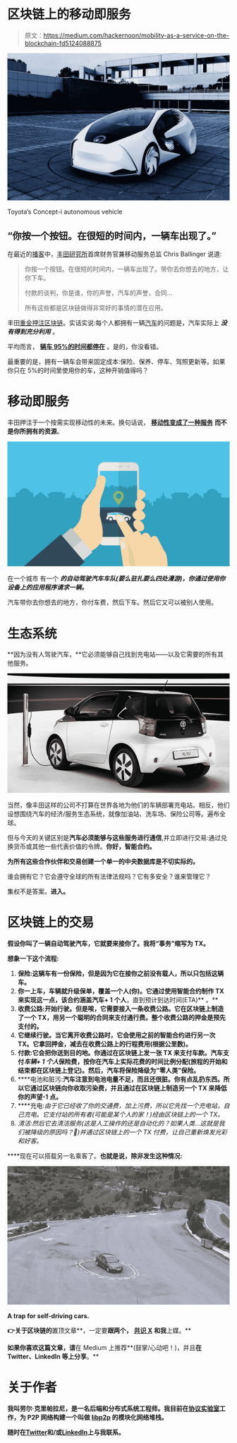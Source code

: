 # 区块链上的移动即服务

> 原文：<https://medium.com/hackernoon/mobility-as-a-service-on-the-blockchain-fd5124088875>

![](img/20a35fe8eaabddac730ddb75d563df00.png)

Toyota’s Concept-i autonomous vehicle

## “你按一个按钮。在很短的时间内，一辆车出现了。”

在最近的[播客](https://www.stitcher.com/podcast/frederick-munawa/blockchain-innovation/e/50928450)中，[丰田研究所](http://www.tri.global/)首席财务官兼移动服务总监 Chris Ballinger 说道:

> 你按一个按钮。在很短的时间内，一辆车出现了。带你去你想去的地方，让你下车。
> 
> 付款的谈判，你是谁，你的声誉，汽车的声誉，合同…
> 
> 所有这些都是区块链做得非常好的事情的潜在应用。

丰田[重金押注区块链](https://techcrunch.com/2017/05/22/toyota-pushes-into-blockchain-tech-to-enable-the-next-generation-of-cars/)。实话实说:每个人都拥有一辆[汽车](https://hackernoon.com/tagged/car)的问题是，汽车实际上 ***没有得到充分利用*** 。

平均而言， [**辆车 95%的时间都停在**](http://fortune.com/2016/03/13/cars-parked-95-percent-of-time/) 。是的，你没看错。

最重要的是，拥有一辆车会带来固定成本:保险、保养、停车、驾照更新等。如果你只在 5%的时间里使用你的车，这种开销值得吗？

# 移动即服务

丰田押注于一个按需实现移动性的未来。换句话说， [**移动性变成了一种服务**](https://www.wikiwand.com/en/Transportation_as_a_Service) **而不是你所拥有的资源**。

![](img/46965a6a07062d7271e95cfc2de592a6.png)

在一个城市 有一个 ***的自动驾驶汽车车队(要么驻扎要么四处漫游)，你通过使用你设备上的应用程序请求一辆。***

汽车带你去你想去的地方，你付车费，然后下车。然后它又可以被别人使用。

# 生态系统

**因为没有人驾驶汽车，**它必须能够自己找到充电站——以及它需要的所有其他服务。

![](img/3d5c1dadbf30e753d475798d7e7a67b8.png)

当然，像丰田这样的公司不打算在世界各地为他们的车辆部署充电站。相反，他们设想围绕汽车的经济/服务生态系统，就像加油站、洗车场、保险公司等。遍布全球。

但与今天的关键区别是**汽车必须能够与这些服务进行通信**,并立即进行交易:通过兑换货币或其他一些代表价值的令牌。**你好，智能合约。**

**为所有这些合作伙伴和交易创建一个单一的中央数据库是不切实际的。**

谁会拥有它？它会遵守全球的所有法律法规吗？它有多安全？谁来管理它？

集权不是答案。**进入**[](https://hackernoon.com/tagged/blockchain)****。****

# **区块链上的交易**

**假设你叫了一辆自动驾驶汽车，它就要来接你了。我将“事务”缩写为 TX。**

**想象一下这个流程:**

1.  ****保险:这辆车有一份保险**，但是因为它在接你之前没有载人，所以**只包括这辆车**。**
2.  **你一上车，**车辆就升级保单，覆盖一个人(你)**。它通过使用智能合约制作 TX 来实现这一点，该合约涵盖汽车+ 1 个人**，直到预计到达时间(ETA)** 。**
3.  ****收费公路:**开始行驶。但是唉，它需要**接入一条收费公路**。它在区块链上制造了一个 TX，用另一个聪明的合同来支付通行费。整个收费公路的押金是预先支付的。**
4.  **它继续行驶。当它离开收费公路时，它会使用之前的智能合约进行另一次 TX。它拿回押金，减去在收费公路上的行程费用(根据公里数)。**
5.  **付款:它会把你送到目的地。你通过在区块链上发一张 TX 来支付车款。汽车支付*车辆+ 1 个人*保险费，按你在汽车上实际花费的时间比例分配(旅程的开始和结束都在区块链上登记)。然后，汽车将保险降级为“零人类”保险。**
6.  ****电池和脏污:**汽车注意到电池电量不足，而且还很脏。你有点乱扔东西。所以它通过区块链向你收取污染费，并且通过在区块链上制造另一个 TX 来降低你的声望-1 点。**
7.  ****充电:**由于它已经收了你的交通费，加上污费，所以它先找一个充电站，自己充电。它支付站的所有者*(可能是某个人的家！)*经由区块链上的一个 TX。**
8.  **清洁:然后它去清洁服务*(这是人工操作的还是自动化的？如果人类…这就是我们被降级的原因吗？🤔)*并通过区块链上的一个 TX 付费，让自己重新焕发光彩和好客。**

****现在可以搭载另一名乘客了。**也就是说，除非发生这种情况:**

**![](img/21afe5945ba84f163e21b81b024367fa.png)**

**A trap for self-driving cars.**

**👉关于区块链的**置顶文章**，一定要**跟两个，** [**共识 X**](https://consensusx.com) **和我**上媒。**

**如果你喜欢这篇文章，请**在 Medium 上推荐**(鼓掌/心动吧！)，并且**在 Twitter、LinkedIn 等上分享**。**

# **关于作者**

**我叫劳尔·克里帕拉尼，是一名后端和分布式系统工程师。我目前在[协议实验室](https://medium.com/u/7369a3c69ff2?source=post_page-----fd5124088875--------------------------------)工作，为 P2P 网络构建一个叫做 [libp2p](https://libp2p.io/) 的模块化网络堆栈。**

****随时在**[**Twitter**](https://twitter.com/raulvk)**和/或**[**LinkedIn**](https://www.linkedin.com/in/raulkripalani)**上与我联系。****